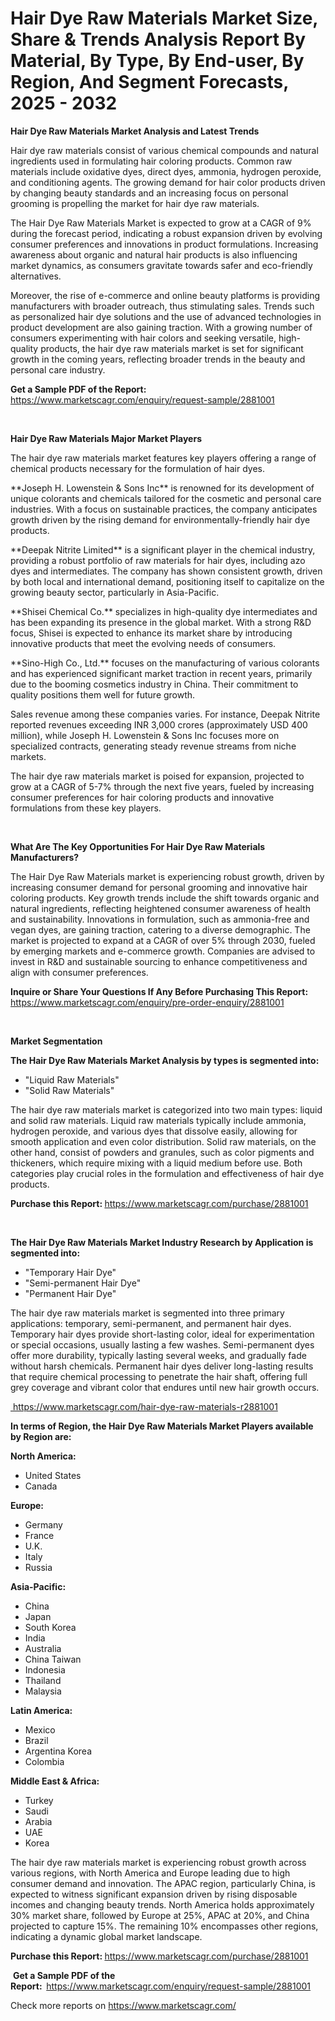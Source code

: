 <p><h1>Hair Dye Raw Materials Market Size, Share & Trends Analysis Report By Material, By Type, By End-user, By Region, And Segment Forecasts, 2025 - 2032</h1></p><p><strong>Hair Dye Raw Materials Market Analysis and Latest Trends</strong></p>
<p><p>Hair dye raw materials consist of various chemical compounds and natural ingredients used in formulating hair coloring products. Common raw materials include oxidative dyes, direct dyes, ammonia, hydrogen peroxide, and conditioning agents. The growing demand for hair color products driven by changing beauty standards and an increasing focus on personal grooming is propelling the market for hair dye raw materials.</p><p>The Hair Dye Raw Materials Market is expected to grow at a CAGR of 9% during the forecast period, indicating a robust expansion driven by evolving consumer preferences and innovations in product formulations. Increasing awareness about organic and natural hair products is also influencing market dynamics, as consumers gravitate towards safer and eco-friendly alternatives. </p><p>Moreover, the rise of e-commerce and online beauty platforms is providing manufacturers with broader outreach, thus stimulating sales. Trends such as personalized hair dye solutions and the use of advanced technologies in product development are also gaining traction. With a growing number of consumers experimenting with hair colors and seeking versatile, high-quality products, the hair dye raw materials market is set for significant growth in the coming years, reflecting broader trends in the beauty and personal care industry.</p></p>
<p><strong>Get a Sample PDF of the Report:&nbsp;</strong> <a href="https://www.marketscagr.com/enquiry/request-sample/2881001?utm_campaign=1166&utm_medium=2&utm_source=Github&utm_content=ia&utm_term=12032025&utm_id=hair-dye-raw-materials">https://www.marketscagr.com/enquiry/request-sample/2881001</a></p>
<p>&nbsp;</p>
<p><strong>Hair Dye Raw Materials Major Market Players</strong></p>
<p><p>The hair dye raw materials market features key players offering a range of chemical products necessary for the formulation of hair dyes. </p><p>**Joseph H. Lowenstein & Sons Inc** is renowned for its development of unique colorants and chemicals tailored for the cosmetic and personal care industries. With a focus on sustainable practices, the company anticipates growth driven by the rising demand for environmentally-friendly hair dye products.</p><p>**Deepak Nitrite Limited** is a significant player in the chemical industry, providing a robust portfolio of raw materials for hair dyes, including azo dyes and intermediates. The company has shown consistent growth, driven by both local and international demand, positioning itself to capitalize on the growing beauty sector, particularly in Asia-Pacific.</p><p>**Shisei Chemical Co.** specializes in high-quality dye intermediates and has been expanding its presence in the global market. With a strong R&D focus, Shisei is expected to enhance its market share by introducing innovative products that meet the evolving needs of consumers.</p><p>**Sino-High Co., Ltd.** focuses on the manufacturing of various colorants and has experienced significant market traction in recent years, primarily due to the booming cosmetics industry in China. Their commitment to quality positions them well for future growth.</p><p>Sales revenue among these companies varies. For instance, Deepak Nitrite reported revenues exceeding INR 3,000 crores (approximately USD 400 million), while Joseph H. Lowenstein & Sons Inc focuses more on specialized contracts, generating steady revenue streams from niche markets.</p><p>The hair dye raw materials market is poised for expansion, projected to grow at a CAGR of 5-7% through the next five years, fueled by increasing consumer preferences for hair coloring products and innovative formulations from these key players.</p></p>
<p>&nbsp;</p>
<p><strong>What Are The Key Opportunities For Hair Dye Raw Materials Manufacturers?</strong></p>
<p><p>The Hair Dye Raw Materials market is experiencing robust growth, driven by increasing consumer demand for personal grooming and innovative hair coloring products. Key growth trends include the shift towards organic and natural ingredients, reflecting heightened consumer awareness of health and sustainability. Innovations in formulation, such as ammonia-free and vegan dyes, are gaining traction, catering to a diverse demographic. The market is projected to expand at a CAGR of over 5% through 2030, fueled by emerging markets and e-commerce growth. Companies are advised to invest in R&D and sustainable sourcing to enhance competitiveness and align with consumer preferences.</p></p>
<p><strong>Inquire or Share Your Questions If Any Before Purchasing This Report:</strong> <a href="https://www.marketscagr.com/enquiry/pre-order-enquiry/2881001?utm_campaign=1166&utm_medium=2&utm_source=Github&utm_content=ia&utm_term=12032025&utm_id=hair-dye-raw-materials">https://www.marketscagr.com/enquiry/pre-order-enquiry/2881001</a></p>
<p>&nbsp;</p>
<p><strong>Market Segmentation</strong></p>
<p><strong>The Hair Dye Raw Materials Market Analysis by types is segmented into:</strong></p>
<p><ul><li>"Liquid Raw Materials"</li><li>"Solid Raw Materials"</li></ul></p>
<p><p>The hair dye raw materials market is categorized into two main types: liquid and solid raw materials. Liquid raw materials typically include ammonia, hydrogen peroxide, and various dyes that dissolve easily, allowing for smooth application and even color distribution. Solid raw materials, on the other hand, consist of powders and granules, such as color pigments and thickeners, which require mixing with a liquid medium before use. Both categories play crucial roles in the formulation and effectiveness of hair dye products.</p></p>
<p><strong>Purchase this Report:&nbsp;</strong><a href="https://www.marketscagr.com/purchase/2881001?utm_campaign=1166&utm_medium=2&utm_source=Github&utm_content=ia&utm_term=12032025&utm_id=hair-dye-raw-materials">https://www.marketscagr.com/purchase/2881001</a></p>
<p>&nbsp;</p>
<p><strong>The Hair Dye Raw Materials Market Industry Research by Application is segmented into:</strong></p>
<p><ul><li>"Temporary Hair Dye"</li><li>"Semi-permanent Hair Dye"</li><li>"Permanent Hair Dye"</li></ul></p>
<p><p>The hair dye raw materials market is segmented into three primary applications: temporary, semi-permanent, and permanent hair dyes. Temporary hair dyes provide short-lasting color, ideal for experimentation or special occasions, usually lasting a few washes. Semi-permanent dyes offer more durability, typically lasting several weeks, and gradually fade without harsh chemicals. Permanent hair dyes deliver long-lasting results that require chemical processing to penetrate the hair shaft, offering full grey coverage and vibrant color that endures until new hair growth occurs.</p></p>
<p><a href="https://www.marketscagr.com/hair-dye-raw-materials-r2881001?utm_campaign=1166&utm_medium=2&utm_source=Github&utm_content=ia&utm_term=12032025&utm_id=hair-dye-raw-materials">&nbsp;https://www.marketscagr.com/hair-dye-raw-materials-r2881001</a></p>
<p><strong>In terms of Region, the Hair Dye Raw Materials Market Players available by Region are:</strong></p>
<p>
    <p> <strong> North America: </strong>
        <ul>
            <li>United States</li>
            <li>Canada</li>
        </ul>
        </p> 
    <p> <strong> Europe: </strong>
        <ul>
            <li>Germany</li>
            <li>France</li>
            <li>U.K.</li>
            <li>Italy</li>
            <li>Russia</li>
        </ul>
        </p> 
    <p> <strong> Asia-Pacific: </strong>
        <ul>
            <li>China</li>
            <li>Japan</li>
            <li>South Korea</li>
            <li>India</li>
            <li>Australia</li>
            <li>China Taiwan</li>
            <li>Indonesia</li>
            <li>Thailand</li>
            <li>Malaysia</li>
        </ul>
        </p> 
    <p> <strong> Latin America: </strong>
        <ul>
            <li>Mexico</li>
            <li>Brazil</li>
            <li>Argentina Korea</li>
            <li>Colombia</li>
        </ul>
        </p> 
    <p> <strong> Middle East & Africa: </strong>
        <ul>
            <li>Turkey</li>
            <li>Saudi</li>
            <li>Arabia</li>
            <li>UAE</li>
            <li>Korea</li>
        </ul>
    </p>
    </p>
<p><p>The hair dye raw materials market is experiencing robust growth across various regions, with North America and Europe leading due to high consumer demand and innovation. The APAC region, particularly China, is expected to witness significant expansion driven by rising disposable incomes and changing beauty trends. North America holds approximately 30% market share, followed by Europe at 25%, APAC at 20%, and China projected to capture 15%. The remaining 10% encompasses other regions, indicating a dynamic global market landscape.</p></p>
<p><strong>Purchase this Report: </strong><a href="https://www.marketscagr.com/purchase/2881001?utm_campaign=1166&utm_medium=2&utm_source=Github&utm_content=ia&utm_term=12032025&utm_id=hair-dye-raw-materials">https://www.marketscagr.com/purchase/2881001</a></p>
<p>&nbsp;<strong>Get a Sample PDF of the Report:&nbsp;&nbsp;</strong><a href="https://www.marketscagr.com/enquiry/request-sample/2881001?utm_campaign=1166&utm_medium=2&utm_source=Github&utm_content=ia&utm_term=12032025&utm_id=hair-dye-raw-materials">https://www.marketscagr.com/enquiry/request-sample/2881001</a></p>
<p><strong></strong></p>
<p>Check more reports on <a href="https://www.marketscagr.com/?utm_campaign=1166&utm_medium=2&utm_source=Github&utm_content=ia&utm_term=12032025&utm_id=hair-dye-raw-materials">https://www.marketscagr.com/</a></p>